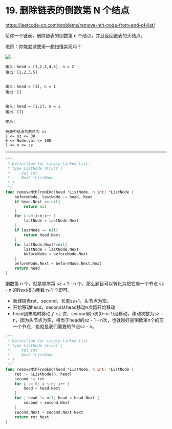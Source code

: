 # 19. 删除链表的倒数第 N 个结点

https://leetcode-cn.com/problems/remove-nth-node-from-end-of-list/

给你一个链表，删除链表的倒数第 n 个结点，并且返回链表的头结点。

进阶：你能尝试使用一趟扫描实现吗？

![](https://assets.leetcode.com/uploads/2020/10/03/remove_ex1.jpg)

```
输入：head = [1,2,3,4,5], n = 2
输出：[1,2,3,5]


输入：head = [1], n = 1
输出：[]


输入：head = [1,2], n = 1
输出：[1]

提示：

链表中结点的数目为 sz
1 <= sz <= 30
0 <= Node.val <= 100
1 <= n <= sz
```

---

```go
/**
 * Definition for singly-linked list.
 * type ListNode struct {
 *     Val int
 *     Next *ListNode
 * }
 */
func removeNthFromEnd(head *ListNode, n int) *ListNode {
	beforeNode, lastNode := head, head
	if head.Next == nil{
		return nil
	}
	for i:=0;i<n;i++ {
		lastNode = lastNode.Next
	}
	if lastNode == nil{
		return head.Next
	}
	for lastNode.Next!=nil{
		lastNode = lastNode.Next
		beforeNode = beforeNode.Next
	}
	beforeNode.Next = beforeNode.Next.Next
	return head
}
```

倒数第 n 个，就是顺序第 sz + 1 - n 个，那么题目可以转化为把它前一个节点 sz - n 的Next指向倒数 n-1 个即可。

- 新建链表ret、second，长度sz+1，头节点为空。
- 开始移动head，second从head移动n次再开始移动
- head到末尾时移动了 sz 次，second前n次(0~n-1)没移动，移动次数为sz - n，因为头节点为空，相当于head的sz - 1 - n次，也就刚好是倒数第n个的前一个节点，也就是我们需要的节点sz - n。


```go
/**
 * Definition for singly-linked list.
 * type ListNode struct {
 *     Val int
 *     Next *ListNode
 * }
 */
func removeNthFromEnd(head *ListNode, n int) *ListNode {
    ret := &ListNode{0, head}
    second := ret
    for i := 0; i < n; i++ {
        head = head.Next
    }
    for ; head != nil; head = head.Next {
        second = second.Next
    }
    second.Next = second.Next.Next
    return ret.Next
}
```